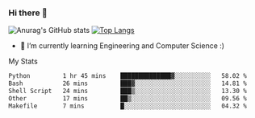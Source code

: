 ### Hi there 👋

![Anurag's GitHub stats](https://github-readme-stats.vercel.app/api?username=MatteoIorio11&show_icons=true&theme=dark) 
[![Top Langs](https://github-readme-stats.vercel.app/api/top-langs/?username=MatteoIorio11&theme=dark)](https://github.com/MatteoIorio11/github-readme-stats)

- 🌱 I’m currently learning Engineering and Computer Science :)

<!--
**MatteoIorio11/MatteoIorio11** is a ✨ _special_ ✨ repository because its `README.md` (this file) appears on your GitHub profile.

Here are some ideas to get you started:

- 🔭 I’m currently working on ...
- 🌱 I’m currently learning ...
- 👯 I’m looking to collaborate on ...
- 🤔 I’m looking for help with ...
- 💬 Ask me about ...
- 📫 How to reach me: ...
- 😄 Pronouns: ...
- ⚡ Fun fact: ...
-->
My Stats
<!--START_SECTION:waka-->

```txt
Python         1 hr 45 mins    ██████████████▓░░░░░░░░░░   58.02 %
Bash           26 mins         ███▓░░░░░░░░░░░░░░░░░░░░░   14.81 %
Shell Script   24 mins         ███▒░░░░░░░░░░░░░░░░░░░░░   13.30 %
Other          17 mins         ██▒░░░░░░░░░░░░░░░░░░░░░░   09.56 %
Makefile       7 mins          █░░░░░░░░░░░░░░░░░░░░░░░░   04.32 %
```

<!--END_SECTION:waka-->
